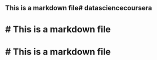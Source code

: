## This is a markdown file# datasciencecoursera
# # This is a markdown file
# # This is a markdown file
